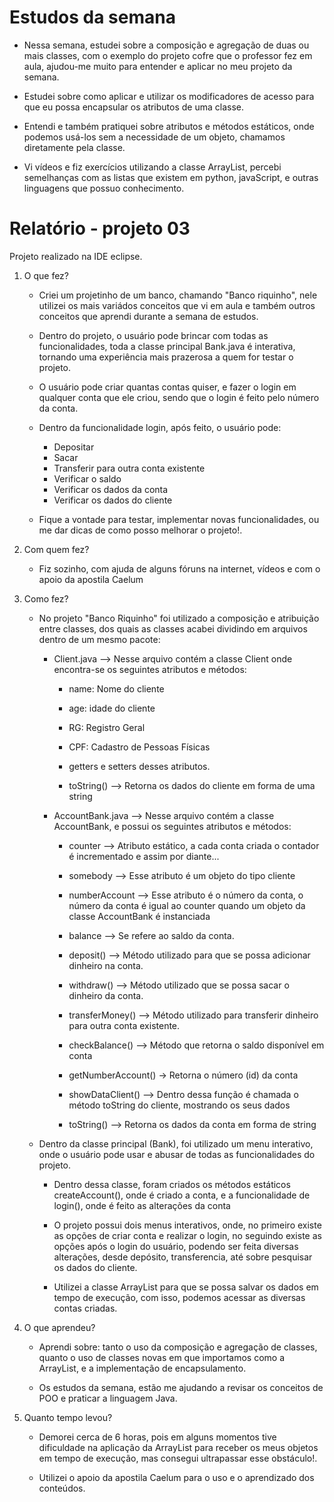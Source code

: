# Estudos da semana
- Nessa semana, estudei sobre a composição e agregação de duas ou mais classes, com o exemplo do projeto cofre que o professor fez em aula, ajudou-me muito para entender e aplicar no meu projeto da semana.

- Estudei sobre como aplicar e utilizar os modificadores de acesso para que eu possa encapsular os atributos de uma classe.

- Entendi e também pratiquei sobre atributos e métodos estáticos, onde podemos usá-los sem a necessidade de um objeto, chamamos diretamente pela classe.

- Vi vídeos e fiz exercícios utilizando a classe ArrayList, percebi semelhanças com as listas que existem em python, javaScript, e outras linguagens que possuo conhecimento.

# Relatório - projeto 03

Projeto realizado na IDE eclipse.

1. O que fez?
    - Criei um projetinho de um banco, chamando "Banco riquinho", nele utilizei os mais variádos conceitos que vi em aula e também outros conceitos que aprendi durante a semana de estudos.

    - Dentro do projeto, o usuário pode brincar com todas as funcionalidades, toda a classe principal Bank.java é interativa, tornando uma experiência mais prazerosa a quem for testar o projeto.

    - O usuário pode criar quantas contas quiser, e fazer o login em qualquer conta que ele criou, sendo que o login é feito pelo número da conta.

    - Dentro da funcionalidade login, após feito, o usuário pode:
        - Depositar
        - Sacar
        - Transferir para outra conta existente
        - Verificar o saldo
        - Verificar os dados da conta
        - Verificar os dados do cliente
    
    - Fique a vontade para testar, implementar novas funcionalidades, ou me dar dicas de como posso melhorar o projeto!. 

2. Com quem fez?
    - Fiz sozinho, com ajuda de alguns fóruns na internet, vídeos e com o apoio da apostila Caelum

3. Como fez?

    - No projeto "Banco Riquinho" foi utilizado a composição e atribuição entre classes, dos quais as classes acabei dividindo em arquivos dentro de um mesmo pacote:

        - Client.java --> Nesse arquivo contém a classe Client onde encontra-se os seguintes atributos e métodos:
            - name: Nome do cliente
            - age: idade do cliente
            - RG: Registro Geral
            - CPF: Cadastro de Pessoas Físicas 

            - getters e setters desses atributos.

            - toString() --> Retorna os dados do cliente em forma de uma string
            

        - AccountBank.java --> Nesse arquivo contém a classe AccountBank, e possui os seguintes atributos e métodos:
            
            - counter --> Atributo estático, a cada conta criada o contador é incrementado e assim por diante...

            - somebody --> Esse atributo é um objeto do tipo cliente

            - numberAccount --> Esse atributo é o número da conta, o número da conta é igual ao counter quando um objeto da classe AccountBank é instanciada

            - balance --> Se refere ao saldo da conta.

            - deposit() --> Método utilizado para que se possa adicionar dinheiro na conta.

            - withdraw() --> Método utilizado que se possa sacar o dinheiro da conta.

            - transferMoney() --> Método utilizado para transferir dinheiro para outra conta existente.

            - checkBalance() --> Método que retorna o saldo disponível em conta

            - getNumberAccount() -> Retorna o número (id) da conta

            - showDataClient() --> Dentro dessa função é chamada o método toString do cliente, mostrando os seus dados

            - toString() --> Retorna os dados da conta em forma de string
    
    - Dentro da classe principal (Bank), foi utilizado um menu interativo, onde o usuário pode usar e abusar de todas as funcionalidades do projeto.
        - Dentro dessa classe, foram criados os métodos estáticos createAccount(), onde é criado a conta, e a funcionalidade de login(), onde é feito as alterações da conta

        - O projeto possui dois menus interativos, onde, no primeiro existe as opções de criar conta e realizar o login, no seguindo existe as opções após o login do usuário, podendo ser feita diversas alterações, desde depósito, transferencia, até sobre pesquisar os dados do cliente.

        - Utilizei a classe ArrayList para que se possa salvar os dados em tempo de execução, com isso, podemos acessar as diversas contas criadas.


4. O que aprendeu?

    - Aprendi sobre: tanto o uso da composição e agregação de classes, quanto o uso de classes novas em que importamos como a ArrayList, e a implementação de encapsulamento.

    - Os estudos da semana, estão me ajudando a revisar os conceitos de POO e praticar a linguagem Java.

5. Quanto tempo levou?

    - Demorei cerca de 6 horas, pois em alguns momentos tive dificuldade na aplicação da ArrayList para receber os meus objetos em tempo de execução, mas consegui ultrapassar esse obstáculo!.

    - Utilizei o apoio da apostila Caelum para o uso e o aprendizado dos conteúdos.